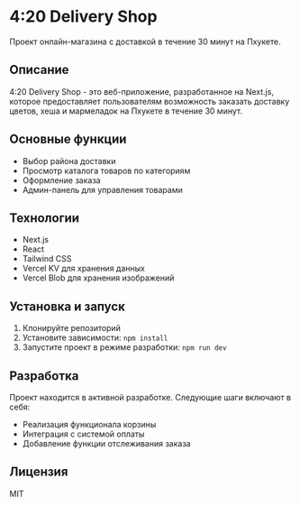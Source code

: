 # 4:20 Delivery Shop

Проект онлайн-магазина с доставкой в течение 30 минут на Пхукете.

## Описание

4:20 Delivery Shop - это веб-приложение, разработанное на Next.js, которое предоставляет пользователям возможность заказать доставку цветов, хеша и мармеладок на Пхукете в течение 30 минут.

## Основные функции

- Выбор района доставки
- Просмотр каталога товаров по категориям
- Оформление заказа
- Админ-панель для управления товарами

## Технологии

- Next.js
- React
- Tailwind CSS
- Vercel KV для хранения данных
- Vercel Blob для хранения изображений

## Установка и запуск

1. Клонируйте репозиторий
2. Установите зависимости: `npm install`
3. Запустите проект в режиме разработки: `npm run dev`

## Разработка

Проект находится в активной разработке. Следующие шаги включают в себя:

- Реализация функционала корзины
- Интеграция с системой оплаты
- Добавление функции отслеживания заказа

## Лицензия

MIT
